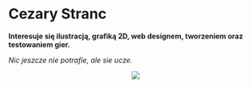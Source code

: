 # Cezary Stranc 

<b>Interesuje się ilustracją, grafiką 2D, web designem, tworzeniem oraz testowaniem gier.</b>  

<i>Nic jeszcze nie potrafie, ale sie ucze.</i>

<div id="header" align="center">
    <img src="README.md" https://www.deviantart.com/dhsu0428/art/GIF-of-a-Drawing-Tablet-771552674>
</div>

